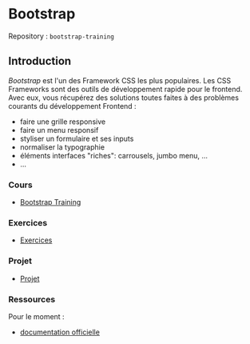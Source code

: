 # Bootstrap

Repository : `bootstrap-training`

## Introduction

*Bootstrap* est l'un des Framework CSS les plus populaires. Les CSS Frameworks sont des outils de développement rapide pour le frontend. Avec eux, vous récupérez des solutions toutes faites à des problèmes courants du développement Frontend :

- faire une grille responsive
- faire un menu responsif
- styliser un formulaire et ses inputs
- normaliser la typographie
- éléments interfaces "riches": carrousels, jumbo menu, ...
- ...

### Cours

- [Bootstrap Training](https://docs.google.com/presentation/d/1yrcN78ZZ_zsmLF5r307kAtLbmiFIoeb7KgI1REyCzxA/edit?usp=sharing)

### Exercices

- [Exercices](exercices.md)

### Projet

- [Projet](../../../Projects/2.BootstrapProject/readme.md)

### Ressources

Pour le moment :

- [documentation officielle](http://getbootstrap.com)
